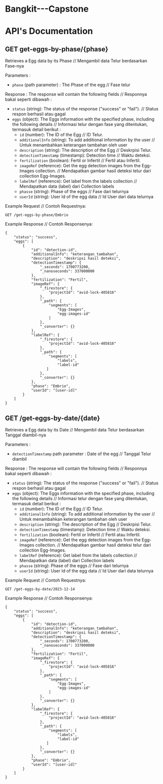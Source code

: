 # Bangkit---Capstone
# API's Documentation
## GET get-eggs-by-phase/{phase}
Retrieves a Egg data by its Phase // Mengambil data Telur berdasarkan Fase-nya

Parameters :
- `phase` (path parameter) : The Phase of the egg // Fase telur

Response :
The response will contain the following fields // Responnya bakal seperti dibawah :
- `status` (string): The status of the response ("success" or "fail"). // Status respon berhasil atau gagal
- `eggs` (object): The Eggs information with the specified phase, including the following details // Informasi telur dengan fase yang ditentukan, termasuk detail berikut :
    - `id` (number): The ID of the Egg // ID Telur.
    - `additionalInfo` (string): To add additional information by the user // Untuk menambahkan keterangan tambahan oleh user 
    - `description` (string): The description of the Egg // Deskrpisi Telur.
    - `detectionTimestamp` (timestamp): Detection time // Waktu deteksi.
    - `fertilization` (boolean): Fertil or Infertil // Fertil atau Infertil.
    - `imageRef` (reference): Get the egg detection images from the Egg-Images collection. // Mendapatkan gambar hasil deteksi telur dari collection Egg-Images.
    - `labelRef` (reference): Get label from the labels collection // Mendapatkan data (label) dari Collection labels
    - `phasse` (string): Phase of the eggs // Fase dari telurnya
    - `userId` (string): User Id of the egg data // Id User dari data telurnya


Example Request // Contoh Requestnya: 
```
GET /get-eggs-by-phase/Embrio
```
Example Response // Contoh Responsenya: 
```
{
    "status": "success",
    "eggs": [
        {
            "id": "detection-id",
            "additionalInfo": "keterangan_tambahan",
            "description": "deskripsi hasil deteksi",
            "detectionTimestamp": {
                "_seconds": 1700773200,
                "_nanoseconds": 337000000
            },
            "fertilization": "Fertil",
            "imageRef": {
                "_firestore": {
                    "projectId": "avid-lock-405816"
                },
                "_path": {
                    "segments": [
                        "Egg-Images",
                        "egg-images-id"
                    ]
                },
                "_converter": {}
            },
            "labelRef": {
                "_firestore": {
                    "projectId": "avid-lock-405816"
                },
                "_path": {
                    "segments": [
                        "labels",
                        "label-id"
                   ]
                },
                "_converter": {}
            },
            "phase": "Embrio",
            "userId": "[user-id]"
        }
    ]
}
```
## GET /get-eggs-by-date/{date}
Retrieves a Egg data by its Date // Mengambil data Telur berdasarkan Tanggal diambil-nya

Parameters :
- `detectionTimestamp` path parameter : Date of the egg // Tanggal Telur diambil

Response :
The response will contain the following fields // Responnya bakal seperti dibawah :
- `status` (string): The status of the response ("success" or "fail"). // Status respon berhasil atau gagal
- `eggs` (object): The Eggs information with the specified phase, including the following details // Informasi telur dengan fase yang ditentukan, termasuk detail berikut :
    - `id` (number): The ID of the Egg // ID Telur.
    - `additionalInfo` (string): To add additional information by the user // Untuk menambahkan keterangan tambahan oleh user 
    - `description` (string): The description of the Egg // Deskrpisi Telur.
    - `detectionTimestamp` (timestamp): Detection time // Waktu deteksi.
    - `fertilization` (boolean): Fertil or Infertil // Fertil atau Infertil.
    - `imageRef` (reference): Get the egg detection images from the Egg-Images collection. // Mendapatkan gambar hasil deteksi telur dari collection Egg-Images.
    - `labelRef` (reference): Get label from the labels collection // Mendapatkan data (label) dari Collection labels
    - `phasse` (string): Phase of the eggs // Fase dari telurnya
    - `userId` (string): User Id of the egg data // Id User dari data telurnya


Example Request // Contoh Requestnya: 
```
GET /get-eggs-by-date/2023-12-14
```
Example Response // Contoh Responsenya: 
```
{
    "status": "success",
    "eggs": [
        {
            "id": "detection-id",
            "additionalInfo": "keterangan_tambahan",
            "description": "deskripsi hasil deteksi",
            "detectionTimestamp": {
                "_seconds": 1700773200,
                "_nanoseconds": 337000000
            },
            "fertilization": "Fertil",
            "imageRef": {
                "_firestore": {
                    "projectId": "avid-lock-405816"
                },
                "_path": {
                    "segments": [
                        "Egg-Images",
                        "egg-images-id"
                    ]
                },
                "_converter": {}
            },
            "labelRef": {
                "_firestore": {
                    "projectId": "avid-lock-405816"
                },
                "_path": {
                    "segments": [
                        "labels",
                        "label-id"
                   ]
                },
                "_converter": {}
            },
            "phase": "Embrio",
            "userId": "[user-id]"
        }
    ]
}
```
